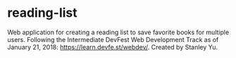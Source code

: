 # reading-list
Web application for creating a reading list to save favorite books for multiple users. Following the Intermediate DevFest Web Development Track as of January 21, 2018: https://learn.devfe.st/webdev/.
Created by Stanley Yu.

